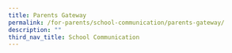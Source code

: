 ```yaml
---
title: Parents Gateway
permalink: /for-parents/school-communication/parents-gateway/
description: ""
third_nav_title: School Communication
---
```

